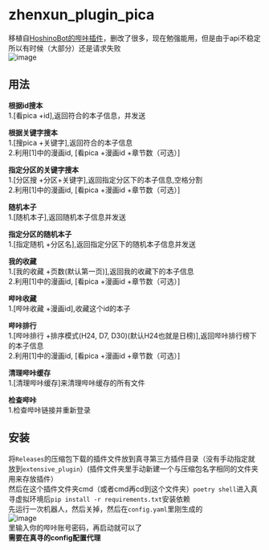 # zhenxun_plugin_pica
移植自[HoshinoBot的哔咔插件](https://github.com/Soung2279/pica)，删改了很多，现在勉强能用，但是由于api不稳定所以有时候（大部分）还是请求失败  
![image](https://user-images.githubusercontent.com/47291058/218115955-130655c3-e5f6-4596-87ec-ab6eb0b1f758.png)

## 用法  
   
**根据id搜本**  
1.[看pica +id],返回符合的本子信息，并发送   
  
**根据关键字搜本**  
1.[搜pica +关键字],返回符合的本子信息  
2.利用[1]中的漫画id, [看pica +漫画id +章节数（可选）]  

**指定分区的关键字搜本**  
1.[分区搜 +分区+关键字],返回指定分区下的本子信息,空格分割  
2.利用[1]中的漫画id, [看pica +漫画id +章节数（可选）]  

**随机本子**  
1.[随机本子],返回随机本子信息并发送  

**指定分区的随机本子**  
1.[指定随机 +分区名],返回指定分区下的随机本子信息并发送  

**我的收藏**  
1.[我的收藏 +页数(默认第一页)],返回我的收藏下的本子信息  
2.利用[1]中的漫画id, [看pica +漫画id +章节数（可选）]  

**哔咔收藏**  
1.[哔咔收藏 +漫画id],收藏这个id的本子  

**哔咔排行**  
1.[哔咔排行 +排序模式(H24, D7, D30)(默认H24也就是日榜)],返回哔咔排行榜下的本子信息  
2.利用[1]中的漫画id, [看pica +漫画id +章节数（可选）]  

**清理哔咔缓存**  
1.[清理哔咔缓存]来清理哔咔缓存的所有文件  

**检查哔咔**  
1.检查哔咔链接并重新登录  
  
## 安装  
  
将`Releases`的压缩包下载的插件文件放到真寻第三方插件目录（没有手动指定就放到`extensive_plugin`）(插件文件夹里手动新建一个与压缩包名字相同的文件夹用来存放插件）  
然后在这个插件文件夹cmd（或者cmd再cd到这个文件夹）`poetry shell`进入真寻虚拟环境后`pip install -r requirements.txt`安装依赖  
先运行一次机器人，然后关掉，然后在`config.yaml`里刚生成的  
![image](https://user-images.githubusercontent.com/47291058/218114962-55f29e3e-277f-4083-8c22-d89f0cbfb766.png)  
里输入你的哔咔账号密码，再启动就可以了  
**需要在真寻的config配置代理**

